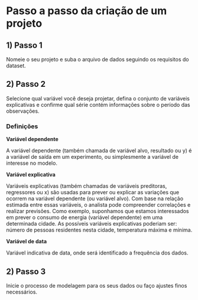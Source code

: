 # Passo a passo da criação de um projeto

## 1) Passo 1

Nomeie o seu projeto e suba o arquivo de dados seguindo os requisitos do dataset. 

<!-- TODO: inserir link para pag de requisitos -->

## 2) Passo 2

Selecione qual variável você deseja projetar, defina o conjunto de variáveis explicativas e confirme qual série contém informações sobre o período das observações. 

<!-- TODO: inserir link para pag de integração fs e lags -->

### Definições 

**Variável dependente**

A variável dependente (também chamada de variável alvo, resultado ou y) é a variável de saída em um experimento, ou simplesmente a variável de interesse no modelo. 

**Variável explicativa**  

Variáveis explicativas (também chamadas de variáveis preditoras, regressores ou x) são usadas para prever ou explicar as variações que ocorrem na variável dependente (ou variável alvo). Com base na relação estimada entre essas variáveis, o analista pode compreender correlações e realizar previsões. Como exemplo, suponhamos que estamos interessados em prever o consumo de energia (variável dependente) em uma determinada cidade. As possíveis variáveis explicativas poderiam ser: número de pessoas residentes nesta cidade, temperatura máxima e mínima. 

**Variável de data** 

Variável indicativa de data, onde será identificado a frequência dos dados. 

## 2) Passo 3

Inicie o processo de modelagem para os seus dados ou faço ajustes finos necessários. 

<!-- TODO: Link ajustes finos -->